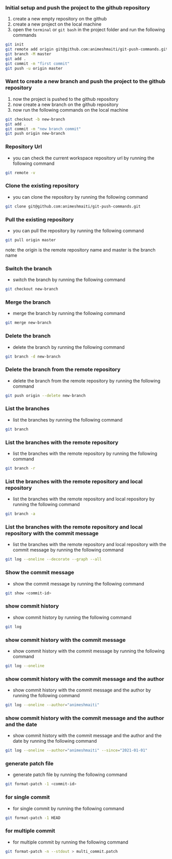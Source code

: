 ### Initial setup and push the project to the github repository
1. create a new empty repository on the github
1. create a new project on the local machine
1. open the `terminal` or `git bash` in the project folder and run the following commands
```sh
git init
git remote add origin git@github.com:animeshmaiti/git-push-commands.git
git branch -M master
git add .
git commit -m "first commit"
git push -u origin master
```
### Want to create a new branch and push the project to the github repository
1. now the project is pushed to the github repository
1. now create a new branch on the github repository
1. now run the following commands on the local machine
```sh
git checkout -b new-branch
git add .
git commit -m "new branch commit"
git push origin new-branch
```
### Repository Url
- you can check the current workspace repository url by running the following command
```sh
git remote -v
```
### Clone the existing repository
- you can clone the repository by running the following command
```sh 
git clone git@github.com:animeshmaiti/git-push-commands.git
```
### Pull the existing repository
- you can pull the repository by running the following command
```sh
git pull origin master
```
note: the origin is the remote repository name and master is the branch name
### Switch the branch
- switch the branch by running the following command
```sh
git checkout new-branch
```
### Merge the branch
- merge the branch by running the following command
```sh
git merge new-branch
```
### Delete the branch
- delete the branch by running the following command
```sh
git branch -d new-branch
```
### Delete the branch from the remote repository
- delete the branch from the remote repository by running the following command
```sh
git push origin --delete new-branch
```
### List the branches
- list the branches by running the following command
```sh
git branch
```
### List the branches with the remote repository
- list the branches with the remote repository by running the following command
```sh
git branch -r
```
### List the branches with the remote repository and local repository
- list the branches with the remote repository and local repository by running the following command
```sh
git branch -a
```
### List the branches with the remote repository and local repository with the commit message
- list the branches with the remote repository and local repository with the commit message by running the following command
```sh
git log --oneline --decorate --graph --all
```
### Show the commit message
- show the commit message by running the following command
```sh
git show <commit-id>
``` 
### show commit history
- show commit history by running the following command
```sh
git log
```
### show commit history with the commit message
- show commit history with the commit message by running the following command
```sh
git log --oneline
```
### show commit history with the commit message and the author
- show commit history with the commit message and the author by running the following command
```sh
git log --oneline --author="animeshmaiti"
```
### show commit history with the commit message and the author and the date
- show commit history with the commit message and the author and the date by running the following command
```sh
git log --oneline --author="animeshmaiti" --since="2021-01-01"
```
### generate patch file
- generate patch file by running the following command
```sh
git format-patch -1 <commit-id>
```
### for single commit
- for single commit by running the following command
```sh
git format-patch -1 HEAD
```
### for multiple commit
- for multiple commit by running the following command
```sh
git format-patch -n --stdout > multi_commit.patch
```

